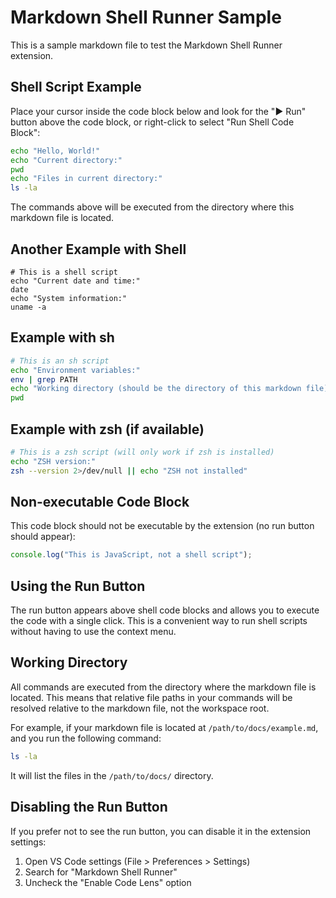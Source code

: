 # Markdown Shell Runner Sample

This is a sample markdown file to test the Markdown Shell Runner extension.

## Shell Script Example

Place your cursor inside the code block below and look for the "▶ Run" button above the code block, or right-click to select "Run Shell Code Block":

```bash
echo "Hello, World!"
echo "Current directory:"
pwd
echo "Files in current directory:"
ls -la
```

The commands above will be executed from the directory where this markdown file is located.

## Another Example with Shell

```shell
# This is a shell script
echo "Current date and time:"
date
echo "System information:"
uname -a
```

## Example with sh

```sh
# This is an sh script
echo "Environment variables:"
env | grep PATH
echo "Working directory (should be the directory of this markdown file):"
pwd
```

## Example with zsh (if available)

```zsh
# This is a zsh script (will only work if zsh is installed)
echo "ZSH version:"
zsh --version 2>/dev/null || echo "ZSH not installed"
```

## Non-executable Code Block

This code block should not be executable by the extension (no run button should appear):

```javascript
console.log("This is JavaScript, not a shell script");
```

## Using the Run Button

The run button appears above shell code blocks and allows you to execute the code with a single click. This is a convenient way to run shell scripts without having to use the context menu.

## Working Directory

All commands are executed from the directory where the markdown file is located. This means that relative file paths in your commands will be resolved relative to the markdown file, not the workspace root.

For example, if your markdown file is located at `/path/to/docs/example.md`, and you run the following command:

```bash
ls -la
```

It will list the files in the `/path/to/docs/` directory.

## Disabling the Run Button

If you prefer not to see the run button, you can disable it in the extension settings:

1. Open VS Code settings (File > Preferences > Settings)
2. Search for "Markdown Shell Runner"
3. Uncheck the "Enable Code Lens" option
